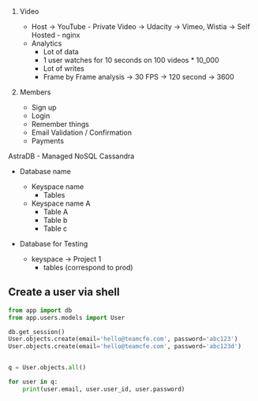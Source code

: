 1. Video
    - Host -> YouTube - Private Video -> Udacity
            -> Vimeo, Wistia
            -> Self Hosted - nginx
    - Analytics
        - Lot of data
        - 1 user watches for 10 seconds on 100 videos * 10_000
        - Lot of writes
        - Frame by Frame analysis -> 30 FPS -> 120 second -> 3600 

2. Members
    - Sign up
    - Login
    - Remember things
    - Email Validation / Confirmation
    - Payments



AstraDB - Managed NoSQL Cassandra

- Database name
    - Keyspace name
        - Tables
    - Keyspace name A
        - Table A
        - Table b
        - Table c



- Database for Testing
    - keyspace -> Project 1
        - tables (correspond to prod)


## Create a user via shell


```python
from app import db
from app.users.models import User

db.get_session()
User.objects.create(email='hello@teamcfe.com', password='abc123')
User.objects.create(email='hello@teamcfe.com', password='abc123d')
```

```python

q = User.objects.all()

for user in q:
    print(user.email, user.user_id, user.password)
```